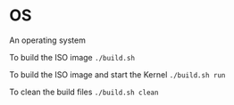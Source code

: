 # OS
An operating system

To build the ISO image
```./build.sh```

To build the ISO image and start the Kernel
```./build.sh run```

To clean the build files
```./build.sh clean```